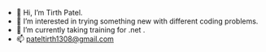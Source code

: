 - 👋 Hi, I’m Tirth Patel.
- 👀 I’m interested in trying something new with different coding problems.
- 🌱 I’m currently taking training for .net .
- 📫 pateltirth1308@gmail.com
                       

<!---
TirthP1308/TirthP1308 is a ✨ special ✨ repository because its `README.md` (this file) appears on your GitHub profile.
You can click the Preview link to take a look at your changes.
--->
